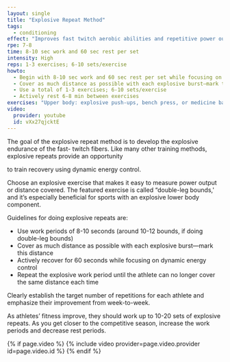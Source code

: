 ```yaml
---
layout: single
title: "Explosive Repeat Method"
tags:
  - conditioning
effect: "Improves fast twitch aerobic abilities and repetitive power output by developing the rate of lactate oxidation of the slow twitch fibers."
rpe: 7-8
time: 8-10 sec work and 60 sec rest per set
intensity: High
reps: 1-3 exercises; 6-10 sets/exercise
howto:
  - Begin with 8-10 sec work and 60 sec rest per set while focusing on dynamic energy control
  - Cover as much distance as possible with each explosive burst—mark this distance
  - Use a total of 1-3 exercises; 6-10 sets/exercise
  - Actively rest 6-8 min between exercises
exercises: "Upper body: explosive push-ups, bench press, or medicine ball throws. Lower body: variations of squat jumps and split squat jumps with a kettlebell, bar, or dumbbells. Exercises with rapid, elastic rebound (SSC) component are the most effective"
video:
  provider: youtube
  id: vXx27qjcktE
---
```


The goal of the explosive repeat method is to develop the explosive endurance of the fast-
twitch fibers. Like many other training methods, explosive repeats provide an opportunity

to train recovery using dynamic energy control.

Choose an explosive exercise that makes it easy to measure power output or distance
covered. The featured exercise is called “double-leg bounds,' and it’s especially beneficial
for sports with an explosive lower body component.

Guidelines for doing explosive repeats are:

- Use work periods of 8-10 seconds (around 10-12 bounds, if doing double-leg
bounds)
- Cover as much distance as possible with each explosive burst—mark this distance
- Actively recover for 60 seconds while focusing on dynamic energy control
- Repeat the explosive work period until the athlete can no longer cover the same
distance each time

Clearly establish the target number of repetitions for each athlete and emphasize their
improvement from week-to-week.

As athletes’ fitness improve, they should work up to 10-20 sets of explosive repeats. As you
get closer to the competitive season, increase the work periods and decrease rest periods.

{% if page.video %}
  {% include video provider=page.video.provider id=page.video.id %}
{% endif %}
